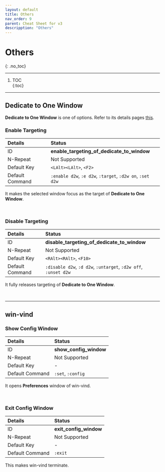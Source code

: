 ```yaml
---
layout: default
title: Others
nav_order: 9
parent: Cheat Sheet for v3
descripption: "Others"
---
```


# Others  
{: .no_toc}

<hr>

1. TOC  
{:toc}  

<hr>  


## Dedicate to One Window  

**Dedicate to One Window** is one of options. Refer to its details pages <a href="https://pit-ray.github.io/win-vind/cheat_sheet/options/#dedicate-to-one-window">this</a>.  

### Enable Targeting  

|Details|Status|  
|:---|:---|  
|ID|**enable_targeting_of_dedicate_to_window**|
|N-Repeat|<span class="no">Not Supported</span>|  
|Default Key|`<LAlt><LAlt>`, `<F2>`|
|Default Command|`:enable d2w`, `:e d2w`, `:target`, `:d2w on`, `:set d2w`|

It makes the selected window focus as the target of **Dedicate to One Window**.  


<br>  


### Disable Targeting  

|Details|Status|  
|:---|:---|  
|ID|**disable_targeting_of_dedicate_to_window**|
|N-Repeat|<span class="no">Not Supported</span>|  
|Default Key|`<RAlt><RAlt>`, `<F10>`|
|Default Command|`:disable d2w`, `:d d2w`, `:untarget`, `:d2w off`, `:unset d2w`|

It fully releases targeting of **Dedicate to One Window**.  

<br>  

<hr>  


## win-vind  
### Show Config Window  

|Details|Status|  
|:---|:---|  
|ID|**show_config_window**|
|N-Repeat|<span class="no">Not Supported</span>|  
|Default Key|-|
|Default Command|`:set`, `:config`|

It opens **Preferences** window of win-vind.  

<br>  

### Exit Config Window  

|Details|Status|  
|:---|:---|  
|ID|**exit_config_window**|
|N-Repeat|<span class="no">Not Supported</span>|  
|Default Key|-|
|Default Command|`:exit`|

This makes win-vind terminate.  

<br> 
